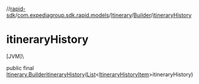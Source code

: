 //[rapid-sdk](../../../../index.md)/[com.expediagroup.sdk.rapid.models](../../index.md)/[Itinerary](../index.md)/[Builder](index.md)/[itineraryHistory](itinerary-history.md)

# itineraryHistory

[JVM]\

public final [Itinerary.Builder](index.md)[itineraryHistory](itinerary-history.md)([List](https://docs.oracle.com/javase/8/docs/api/java/util/List.html)&lt;[ItineraryHistoryItem](../../-itinerary-history-item/index.md)&gt;itineraryHistory)
